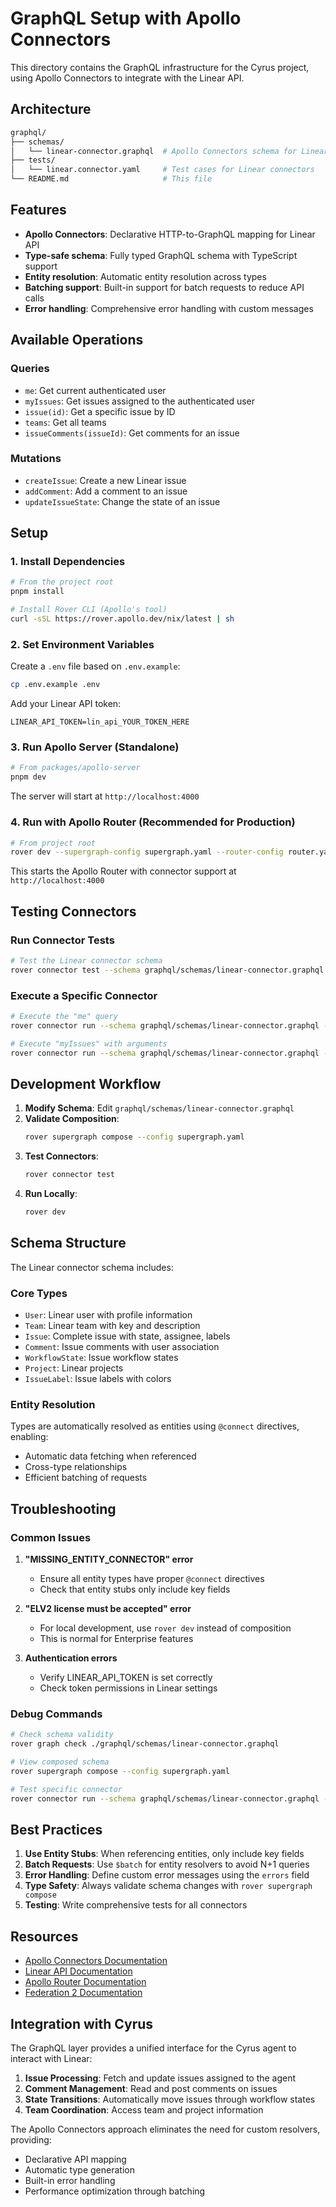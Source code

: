 # GraphQL Setup with Apollo Connectors

This directory contains the GraphQL infrastructure for the Cyrus project, using Apollo Connectors to integrate with the Linear API.

## Architecture

```bash
graphql/
├── schemas/
│   └── linear-connector.graphql  # Apollo Connectors schema for Linear API
├── tests/
│   └── linear.connector.yaml     # Test cases for Linear connectors
└── README.md                     # This file
```

## Features

- **Apollo Connectors**: Declarative HTTP-to-GraphQL mapping for Linear API
- **Type-safe schema**: Fully typed GraphQL schema with TypeScript support
- **Entity resolution**: Automatic entity resolution across types
- **Batching support**: Built-in support for batch requests to reduce API calls
- **Error handling**: Comprehensive error handling with custom messages

## Available Operations

### Queries

- `me`: Get current authenticated user
- `myIssues`: Get issues assigned to the authenticated user
- `issue(id)`: Get a specific issue by ID
- `teams`: Get all teams
- `issueComments(issueId)`: Get comments for an issue

### Mutations

- `createIssue`: Create a new Linear issue
- `addComment`: Add a comment to an issue
- `updateIssueState`: Change the state of an issue

## Setup

### 1. Install Dependencies

```bash
# From the project root
pnpm install

# Install Rover CLI (Apollo's tool)
curl -sSL https://rover.apollo.dev/nix/latest | sh
```

### 2. Set Environment Variables

Create a `.env` file based on `.env.example`:

```bash
cp .env.example .env
```

Add your Linear API token:

```env
LINEAR_API_TOKEN=lin_api_YOUR_TOKEN_HERE
```

### 3. Run Apollo Server (Standalone)

```bash
# From packages/apollo-server
pnpm dev
```

The server will start at `http://localhost:4000`

### 4. Run with Apollo Router (Recommended for Production)

```bash
# From project root
rover dev --supergraph-config supergraph.yaml --router-config router.yaml
```

This starts the Apollo Router with connector support at `http://localhost:4000`

## Testing Connectors

### Run Connector Tests

```bash
# Test the Linear connector schema
rover connector test --schema graphql/schemas/linear-connector.graphql --test-file graphql/tests/linear.connector.yaml
```

### Execute a Specific Connector

```bash
# Execute the "me" query
rover connector run --schema graphql/schemas/linear-connector.graphql -c "Query.me" -v "{}"

# Execute "myIssues" with arguments
rover connector run --schema graphql/schemas/linear-connector.graphql -c "Query.myIssues" -v '{"$args": {"first": 10}}'
```

## Development Workflow

1. **Modify Schema**: Edit `graphql/schemas/linear-connector.graphql`
2. **Validate Composition**:
   ```bash
   rover supergraph compose --config supergraph.yaml
   ```
3. **Test Connectors**:
   ```bash
   rover connector test
   ```
4. **Run Locally**:
   ```bash
   rover dev
   ```

## Schema Structure

The Linear connector schema includes:

### Core Types
- `User`: Linear user with profile information
- `Team`: Linear team with key and description
- `Issue`: Complete issue with state, assignee, labels
- `Comment`: Issue comments with user association
- `WorkflowState`: Issue workflow states
- `Project`: Linear projects
- `IssueLabel`: Issue labels with colors

### Entity Resolution
Types are automatically resolved as entities using `@connect` directives, enabling:
- Automatic data fetching when referenced
- Cross-type relationships
- Efficient batching of requests

## Troubleshooting

### Common Issues

1. **"MISSING_ENTITY_CONNECTOR" error**
   - Ensure all entity types have proper `@connect` directives
   - Check that entity stubs only include key fields

2. **"ELV2 license must be accepted" error**
   - For local development, use `rover dev` instead of composition
   - This is normal for Enterprise features

3. **Authentication errors**
   - Verify LINEAR_API_TOKEN is set correctly
   - Check token permissions in Linear settings

### Debug Commands

```bash
# Check schema validity
rover graph check ./graphql/schemas/linear-connector.graphql

# View composed schema
rover supergraph compose --config supergraph.yaml

# Test specific connector
rover connector run --schema graphql/schemas/linear-connector.graphql -c "Query.me" -v "{}" --log trace
```

## Best Practices

1. **Use Entity Stubs**: When referencing entities, only include key fields
2. **Batch Requests**: Use `$batch` for entity resolvers to avoid N+1 queries
3. **Error Handling**: Define custom error messages using the `errors` field
4. **Type Safety**: Always validate schema changes with `rover supergraph compose`
5. **Testing**: Write comprehensive tests for all connectors

## Resources

- [Apollo Connectors Documentation](https://www.apollographql.com/docs/graphos/connectors/)
- [Linear API Documentation](https://developers.linear.app/docs/graphql/overview)
- [Apollo Router Documentation](https://www.apollographql.com/docs/router/)
- [Federation 2 Documentation](https://www.apollographql.com/docs/federation/)

## Integration with Cyrus

The GraphQL layer provides a unified interface for the Cyrus agent to interact with Linear:

1. **Issue Processing**: Fetch and update issues assigned to the agent
2. **Comment Management**: Read and post comments on issues
3. **State Transitions**: Automatically move issues through workflow states
4. **Team Coordination**: Access team and project information

The Apollo Connectors approach eliminates the need for custom resolvers, providing:
- Declarative API mapping
- Automatic type generation
- Built-in error handling
- Performance optimization through batching
